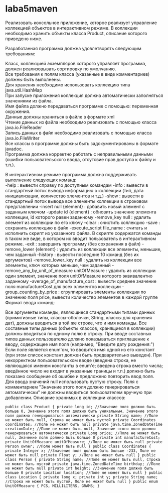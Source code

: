 # laba5maven
Реализовать консольное приложение, которое реализует управление коллекцией объектов в интерактивном режиме. В коллекции необходимо хранить объекты класса Product, описание которого приведено ниже.

Разработанная программа должна удовлетворять следующим требованиям:

Класс, коллекцией экземпляров которого управляет программа, должен реализовывать сортировку по умолчанию.  
Все требования к полям класса (указанные в виде комментариев) должны быть выполнены.  
Для хранения необходимо использовать коллекцию типа java.util.HashMap  
При запуске приложения коллекция должна автоматически заполняться значениями из файла.  
Имя файла должно передаваться программе с помощью: переменная окружения.  
Данные должны храниться в файле в формате xml  
Чтение данных из файла необходимо реализовать с помощью класса java.io.FileReader  
Запись данных в файл необходимо реализовать с помощью класса java.io.FileWriter  
Все классы в программе должны быть задокументированы в формате javadoc.  
Программа должна корректно работать с неправильными данными (ошибки пользовательского ввода, отсутсвие прав доступа к файлу и т.п.).  

В интерактивном режиме программа должна поддерживать выполнение следующих команд:  
-help : вывести справку по доступным командам
-info : вывести в стандартный поток вывода информацию о коллекции (тип, дата инициализации, количество элементов и т.д.)
-show : вывести в стандартный поток вывода все элементы коллекции в строковом представлении
-insert null {element} : добавить новый элемент с заданным ключом
-update id {element} : обновить значение элемента коллекции, id которого равен заданному
-remove_key null : удалить элемент из коллекции по его ключу
-clear : очистить коллекцию
-save : сохранить коллекцию в файл
-execute_script file_name : считать и исполнить скрипт из указанного файла. В скрипте содержатся команды в таком же виде, в котором их вводит пользователь в интерактивном режиме.
-exit : завершить программу (без сохранения в файл)
-remove_lower {element} : удалить из коллекции все элементы, меньшие, чем заданный
-history : вывести последние 10 команд (без их аргументов)
-remove_lower_key null : удалить из коллекции все элементы, ключ которых меньше, чем заданный
-remove_any_by_unit_of_measure unitOfMeasure : удалить из коллекции один элемент, значение поля unitOfMeasure которого эквивалентно заданному
-average_of_manufacture_cost : вывести среднее значение поля manufactureCost для всех элементов коллекции
-group_counting_by_price : сгруппировать элементы коллекции по значению поля price, вывести количество элементов в каждой группе
Формат ввода команд:

Все аргументы команды, являющиеся стандартными типами данных (примитивные типы, классы-оболочки, String, классы для хранения дат), должны вводиться в той же строке, что и имя команды.
Все составные типы данных (объекты классов, хранящиеся в коллекции) должны вводиться по одному полю в строку.
При вводе составных типов данных пользователю должно показываться приглашение к вводу, содержащее имя поля (например, "Введите дату рождения:")
Если поле является enum'ом, то вводится имя одной из его констант (при этом список констант должен быть предварительно выведен).
При некорректном пользовательском вводе (введена строка, не являющаяся именем константы в enum'е; введена строка вместо числа; введённое число не входит в указанные границы и т.п.) должно быть показано сообщение об ошибке и предложено повторить ввод поля.
Для ввода значений null использовать пустую строку.
Поля с комментарием "Значение этого поля должно генерироваться автоматически" не должны вводиться пользователем вручную при добавлении.
Описание хранимых в коллекции классов:

`public class Product {
    private long id; //Значение поля должно быть больше 0, Значение этого поля должно быть уникальным, Значение этого поля должно генерироваться автоматически
    private String name; //Поле не может быть null, Строка не может быть пустой
    private Coordinates coordinates; //Поле не может быть null
    private java.time.ZonedDateTime creationDate; //Поле не может быть null, Значение этого поля должно генерироваться автоматически
    private Long price; //Поле не может быть null, Значение поля должно быть больше 0
    private int manufactureCost;
    private UnitOfMeasure unitOfMeasure; //Поле не может быть null
    private Person owner; //Поле может быть null
}
public class Coordinates {
    private Integer x; //Значение поля должно быть больше -233, Поле не может быть null
    private Float y; //Поле не может быть null
}
public class Person {
    private String name; //Поле не может быть null, Строка не может быть пустой
    private java.time.ZonedDateTime birthday; //Поле не может быть null
    private int height; //Значение поля должно быть больше 0
    private Location location; //Поле не может быть null
}
public class Location {
    private long x;
    private int y;
    private String name; //Строка не может быть пустой, Поле не может быть null
}
public enum UnitOfMeasure {
    PCS,
    MILLILITERS,
    GRAMS;
}`
